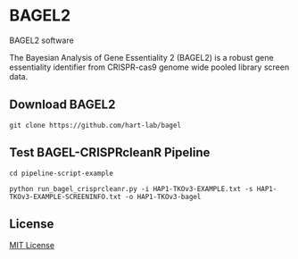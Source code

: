 # BAGEL2

BAGEL2 software

The Bayesian Analysis of Gene Essentiality 2 (BAGEL2) is a robust gene essentiality identifier from CRISPR-cas9 genome wide pooled library screen data.

## Download BAGEL2

```
git clone https://github.com/hart-lab/bagel
```

## Test BAGEL-CRISPRcleanR Pipeline

```
cd pipeline-script-example
```

```
python run_bagel_crisprcleanr.py -i HAP1-TKOv3-EXAMPLE.txt -s HAP1-TKOv3-EXAMPLE-SCREENINFO.txt -o HAP1-TKOv3-bagel
```


## License

[MIT License](LICENSE)



